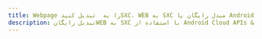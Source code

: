 ---title: Webpage را به  تبدیل کنیدSXC، WEB به SXC مبدل رایگان یا Android SDKdescription: تبدیل رایگانWEB به SXC با استفاده از Android Cloud APIs & SDK همچنین اسناد PDF را در Cloud ایجاد، ویرایش و رندر کنید.---